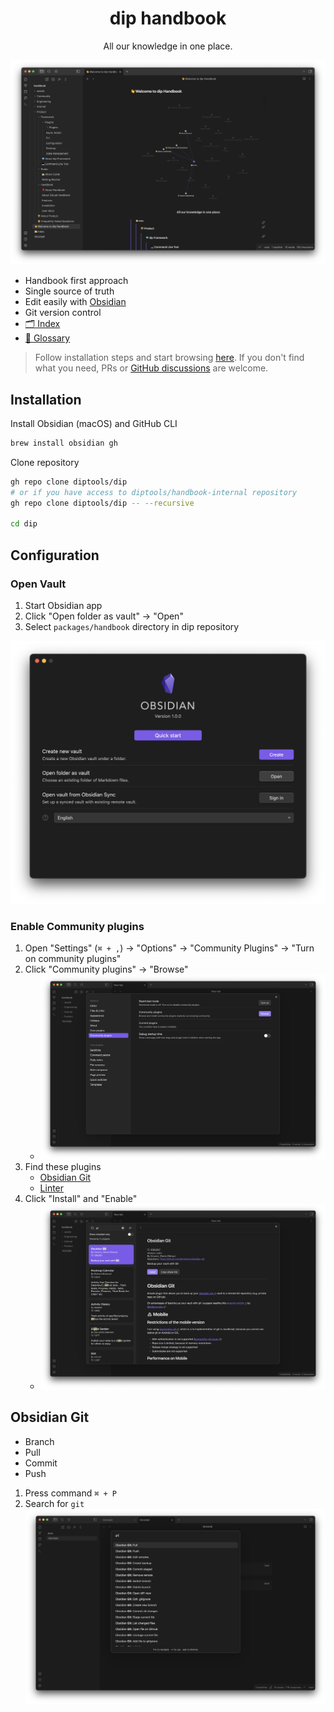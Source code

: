 <div align="center">
	<h1>dip handbook</h1>
	<p>All our knowledge in one place.</p>
</div>

![Obsidian vault menu](./assets/images/obsidian/handbook.png)
- Handbook first approach
- Single source of truth
- Edit easily with [Obsidian](https://obsidian.md/)
- Git version control
- [🗂 Index](🗂%20Index.md)
- [🛒 Glossary](🛒%20Glossary.md)

> Follow installation steps and start browsing [here](👋%20Getting%20Started.md).
> If you don't find what you need, PRs or [GitHub discussions](https://github.com/diptools/dip/discussions) are welcome.

## Installation

Install Obsidian (macOS) and GitHub CLI
```sh
brew install obsidian gh
```

Clone repository
```sh
gh repo clone diptools/dip
# or if you have access to diptools/handbook-internal repository
gh repo clone diptools/dip -- --recursive
 
cd dip
```

## Configuration

### Open Vault
1. Start Obsidian app
2. Click "Open folder as vault" -> "Open"
3. Select `packages/handbook` directory in dip repository

![Obsidian vault menu](./assets/images/obsidian/vault-menu.png)
### Enable Community plugins
1. Open "Settings" (`⌘ + ,`) -> "Options" -> "Community Plugins" -> "Turn on community plugins"
2. Click "Community plugins" -> "Browse"
	- ![Enable third party plugin](./assets/images/obsidian/community-plugins.png)   
3. Find these plugins
	- [Obsidian Git](https://github.com/denolehov/obsidian-git)
	- [Linter](https://github.com/platers/obsidian-linter)
4. Click "Install" and "Enable"
	- ![Obsidian Git Plugin](./assets/images/obsidian/obsidian-git-plugin.png)

## Obsidian Git

- Branch
- Pull
- Commit
- Push

1. Press command `⌘ + P`
2. Search for `git`
	![Obsidian git commands](./assets/images/obsidian/git-commands.png)
